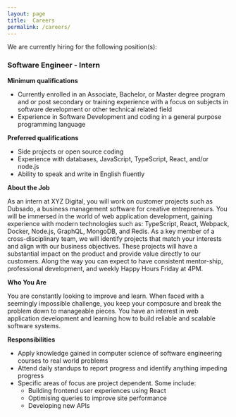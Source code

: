 ```yaml
---
layout: page
title:  Careers
permalink: /careers/
---
```


We are currently hiring for the following position(s):

### Software Engineer - Intern

**Minimum qualifications**

- Currently enrolled in an Associate, Bachelor, or Master degree program and or post secondary or training experience with a focus on subjects in software development or other technical related field
- Experience in Software Development and coding in a general purpose programming language

**Preferred qualifications**

- Side projects or open source coding
- Experience with databases, JavaScript, TypeScript, React, and/or node.js
- Ability to speak and write in English fluently

**About the Job**

As an intern at XYZ Digital, you will work on customer projects such as Dubsado, a business management software for creative entrepreneurs. You will be immersed in the world of web application development, gaining experience with modern technologies such as: TypeScript, React, Webpack, Docker, Node.js, GraphQL, MongoDB, and Redis. As a key member of a cross-disciplinary team, we will identify projects that match your interests and align with our business objectives. These projects will have a substantial impact on the product and provide value directly to our customers. Along the way you can expect to have consistent mentor-ship, professional development, and weekly Happy Hours Friday at 4PM.

**Who You Are**

You are constantly looking to improve and learn. When faced with a seemingly impossible challenge, you keep your composure and break the problem down to manageable pieces. You have an interest in web application development and learning how to build reliable and scalable software systems.

**Responsibilities**

- Apply knowledge gained in computer science of software engineering courses to real world problems
- Attend daily standups to report progress and identify anything impeding progress
- Specific areas of focus are project dependent. Some include:
    - Building frontend user experiences using React
    - Optimising queries to improve site performance
    - Developing new APIs